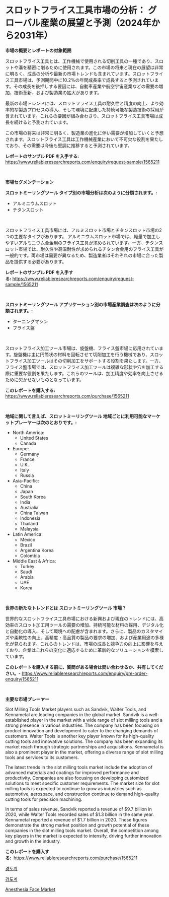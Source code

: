 <p><h1>スロットフライス工具市場の分析： グローバル産業の展望と予測（2024年から2031年）</h1></p><p><strong>市場の概要とレポートの対象範囲</strong></p>
<p><p>スロットフライス工具とは、工作機械で使用される切削工具の一種であり、スロットや溝を精密に削るために使用されます。この市場の将来と現在の展望は非常に明るく、成長の分析や最新の市場トレンドも含まれています。スロットフライス工具市場は、予測期間中に10.2%の年間成長率で成長すると予測されています。その成長を後押しする要因には、自動車産業や航空宇宙産業などの需要の増加、技術革新、および製造業の拡大があります。</p><p>最新の市場トレンドには、スロットフライス工具の耐久性と精度の向上、より効率的な製造プロセスの導入、そして環境に配慮した持続可能な製造技術の採用が含まれています。これらの要因が組み合わさり、スロットフライス工具市場は成長を続けると予測されています。</p><p>この市場の将来は非常に明るく、製造業の進化に伴い需要が増加していくと予想されます。スロットフライス工具は工作機械産業において不可欠な役割を果たしており、その需要は今後も堅調に推移すると予測されています。</p></p>
<p><strong>レポートのサンプル PDF を入手する:</strong> <a href="https://www.reliableresearchreports.com/enquiry/request-sample/1565211">https://www.reliableresearchreports.com/enquiry/request-sample/1565211</a></p>
<p>&nbsp;</p>
<p><strong>市場セグメンテーション</strong></p>
<p><strong>スロットミーリングツール タイプ別の市場分析は次のように分類されます。:</strong></p>
<p><ul><li>アルミニウムスロット</li><li>チタンスロット</li></ul></p>
<p>&nbsp;</p>
<p><p>スロットフライス工具市場には、アルミスロット市場とチタンスロット市場の2つの主要なタイプがあります。 アルミニウムスロット市場では、軽量で加工しやすいアルミニウム合金用のフライス工具が求められています。一方、チタンスロット市場では、耐久性や高温耐性が求められるチタン合金用のフライス工具が一般的です。両市場は需要が異なるため、製造業者はそれぞれの市場に合った製品を提供する必要があります。</p></p>
<p><strong>レポートのサンプル PDF を入手する:</strong>&nbsp;<a href="https://www.reliableresearchreports.com/enquiry/request-sample/1565211">https://www.reliableresearchreports.com/enquiry/request-sample/1565211</a></p>
<p>&nbsp;</p>
<p><strong> スロットミーリングツール アプリケーション別の市場産業調査は次のように分類されます。:</strong></p>
<p><ul><li>ターニングマシン</li><li>フライス盤</li></ul></p>
<p>&nbsp;</p>
<p><p>スロットフライス加工ツール市場は、旋盤機、フライス盤市場に応用されています。旋盤機は主に円筒状の材料を回転させて切削加工を行う機械であり、スロットフライス加工ツールはその切削加工をサポートする役割を果たします。一方、フライス盤市場では、スロットフライス加工ツールは複雑な形状や穴を加工する際に重要な役割を果たします。これらのツールは、加工精度や効率を向上させるために欠かせないものとなっています。</p></p>
<p><strong>このレポートを購入する:</strong>&nbsp; <a href="https://www.reliableresearchreports.com/purchase/1565211">https://www.reliableresearchreports.com/purchase/1565211</a></p>
<p>&nbsp;</p>
<p><strong>地域に関して言えば、スロットミーリングツール 地域ごとに利用可能なマーケットプレーヤーは次のとおりです。:</strong></p>
<p><ul>
    <li>
        North America:
        <ul>
            <li>United States</li>
            <li>Canada</li>
        </ul>
    </li>
    <li>
        Europe:
        <ul>
            <li>Germany</li>
            <li>France</li>
            <li>U.K.</li>
            <li>Italy</li>
            <li>Russia</li>
        </ul>
    </li>
    <li>
        Asia-Pacific:
        <ul>
            <li>China</li>
            <li>Japan</li>
            <li>South Korea</li>
            <li>India</li>
            <li>Australia</li>
            <li>China Taiwan</li>
            <li>Indonesia</li>
            <li>Thailand</li>
            <li>Malaysia</li>
        </ul>
    </li>
    <li>
        Latin America:
        <ul>
            <li>Mexico</li>
            <li>Brazil</li>
            <li>Argentina Korea</li>
            <li>Colombia</li>
        </ul>
    </li>
    <li>
        Middle East & Africa:
        <ul>
            <li>Turkey</li>
            <li>Saudi</li>
            <li>Arabia</li>
            <li>UAE</li>
            <li>Korea</li>
        </ul>
    </li>
    </ul></p>
<p>&nbsp;</p>
<p><strong>世界の新たなトレンドとは スロットミーリングツール 市場？</strong></p>
<p><p>世界的なスロットフライス工具市場における新興および現在のトレンドには、高効率のスロット加工用ツールの需要の増加、持続可能な材料の採用、デジタル化と自動化の導入、そして環境への配慮が含まれます。さらに、製品のカスタマイズや柔軟性の向上、高精度・高品質の製品の要求の増加、および産業用途の多様化が見られます。これらのトレンドは、市場の成長と競争力の向上に影響を与えており、企業はこれらの変化に適応するために革新的なソリューションを模索しています。</p></p>
<p><strong>このレポートを購入する前に、質問がある場合は問い合わせるか、共有してください。</strong>- <a href="https://www.reliableresearchreports.com/enquiry/pre-order-enquiry/1565211">https://www.reliableresearchreports.com/enquiry/pre-order-enquiry/1565211</a></p>
<p>&nbsp;</p>
<p><strong>主要な市場プレーヤー</strong></p>
<p><p>Slot Milling Tools Market players such as Sandvik, Walter Tools, and Kennametal are leading companies in the global market. Sandvik is a well-established player in the market with a wide range of slot milling tools and a strong presence in various industries. The company has been focusing on product innovation and development to cater to the changing demands of customers. Walter Tools is another key player known for its high-quality cutting tools and innovative solutions. The company has been expanding its market reach through strategic partnerships and acquisitions. Kennametal is also a prominent player in the market, offering a diverse range of slot milling tools and services to its customers.</p><p>The latest trends in the slot milling tools market include the adoption of advanced materials and coatings for improved performance and productivity. Companies are also focusing on developing customized solutions to meet specific customer requirements. The market size for slot milling tools is expected to continue to grow as industries such as automotive, aerospace, and construction continue to demand high-quality cutting tools for precision machining.</p><p>In terms of sales revenue, Sandvik reported a revenue of $9.7 billion in 2020, while Walter Tools recorded sales of $1.3 billion in the same year. Kennametal reported a revenue of $1.7 billion in 2020. These figures demonstrate the strong market position and growth potential of these companies in the slot milling tools market. Overall, the competition among key players in the market is expected to intensify, driving further innovation and growth in the industry.</p></p>
<p><strong>このレポートを購入する:</strong>&nbsp;&nbsp;<a href="https://www.reliableresearchreports.com/purchase/1565211">https://www.reliableresearchreports.com/purchase/1565211</a></p>
<p><p><a href="https://github.com/CliftonFisher9067/Market-Research-Report-List-1/blob/main/78283674941.md">경도계</a></p><p><a href="https://github.com/fernandotryO5lson96765/Market-Research-Report-List-1/blob/main/12311384942.md">경도계</a></p><p><a href="https://flame-sidecar-702.notion.site/Anesthesia-Face-Market-Size-Growing-and-Forecasted-for-period-from-2024-2031-and-provides-complete-167b960b53ee418282e9801955bcbf11">Anesthesia Face Market</a></p></p>
